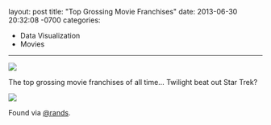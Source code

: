 layout: post
title:  "Top Grossing Movie Franchises"
date:   2013-06-30 20:32:08 -0700
categories:
  - Data Visualization
  - Movies
---

 ![](/attachments/35a1074082b9660ee9a4f21c3a978ace/image.png)  

 The top grossing movie franchises of all time… Twilight beat out Star Trek? 

  ![](/attachments/7c0c8568f26e0110915eea9b4ae6d40e/image.png) 

 Found via  [@rands](https://mobile.twitter.com/rands/status/351050892918784000). 

 

